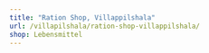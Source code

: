 ```yaml
---
title: "Ration Shop, Villappilshala"
url: /villapilshala/ration-shop-villappilshala/
shop: Lebensmittel
---
```

